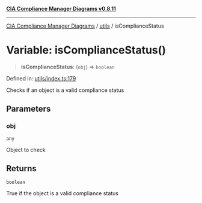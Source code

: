 [**CIA Compliance Manager Diagrams v0.8.11**](../../README.md)

***

[CIA Compliance Manager Diagrams](../../modules.md) / [utils](../README.md) / isComplianceStatus

# Variable: isComplianceStatus()

> **isComplianceStatus**: (`obj`) => `boolean`

Defined in: [utils/index.ts:179](https://github.com/Hack23/cia-compliance-manager/blob/d6eede30e4f01622fe18187e98b207e9a06a781f/src/utils/index.ts#L179)

Checks if an object is a valid compliance status

## Parameters

### obj

`any`

Object to check

## Returns

`boolean`

True if the object is a valid compliance status
